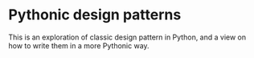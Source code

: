 # Pythonic design patterns
This is an exploration of classic design pattern in Python, and a view on how to write them in a more Pythonic way.
